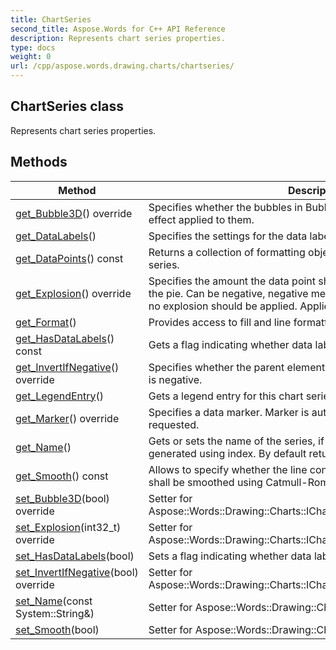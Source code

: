 ```yaml
---
title: ChartSeries
second_title: Aspose.Words for C++ API Reference
description: Represents chart series properties. 
type: docs
weight: 0
url: /cpp/aspose.words.drawing.charts/chartseries/
---
```

## ChartSeries class


Represents chart series properties. 

## Methods

| Method | Description |
| --- | --- |
| [get_Bubble3D](./get_bubble3d/)() override | Specifies whether the bubbles in Bubble chart should have a 3-D effect applied to them.  |
| [get_DataLabels](./get_datalabels/)() | Specifies the settings for the data labels for the entire series.  |
| [get_DataPoints](./get_datapoints/)() const | Returns a collection of formatting objects for all data points in this series.  |
| [get_Explosion](./get_explosion/)() override | Specifies the amount the data point shall be moved from the center of the pie. Can be negative, negative means that property is not set and no explosion should be applied. Applies only to Pie charts.  |
| [get_Format](./get_format/)() | Provides access to fill and line formatting of the series.  |
| [get_HasDataLabels](./get_hasdatalabels/)() const | Gets a flag indicating whether data labels are displayed for the series.  |
| [get_InvertIfNegative](./get_invertifnegative/)() override | Specifies whether the parent element shall inverts its colors if the value is negative.  |
| [get_LegendEntry](./get_legendentry/)() | Gets a legend entry for this chart series.  |
| [get_Marker](./get_marker/)() override | Specifies a data marker. Marker is automatically created when requested.  |
| [get_Name](./get_name/)() | Gets or sets the name of the series, if name is not set explicitly it is generated using index. By default returns Series plus one based index.  |
| [get_Smooth](./get_smooth/)() const | Allows to specify whether the line connecting the points on the chart shall be smoothed using Catmull-Rom splines.  |
| [set_Bubble3D](./set_bubble3d/)(bool) override | Setter for Aspose::Words::Drawing::Charts::IChartDataPoint::get_Bubble3D.  |
| [set_Explosion](./set_explosion/)(int32_t) override | Setter for Aspose::Words::Drawing::Charts::IChartDataPoint::get_Explosion.  |
| [set_HasDataLabels](./set_hasdatalabels/)(bool) | Sets a flag indicating whether data labels are displayed for the series.  |
| [set_InvertIfNegative](./set_invertifnegative/)(bool) override | Setter for Aspose::Words::Drawing::Charts::IChartDataPoint::get_InvertIfNegative.  |
| [set_Name](./set_name/)(const System::String\&) | Setter for Aspose::Words::Drawing::Charts::ChartSeries::get_Name.  |
| [set_Smooth](./set_smooth/)(bool) | Setter for Aspose::Words::Drawing::Charts::ChartSeries::get_Smooth.  |
